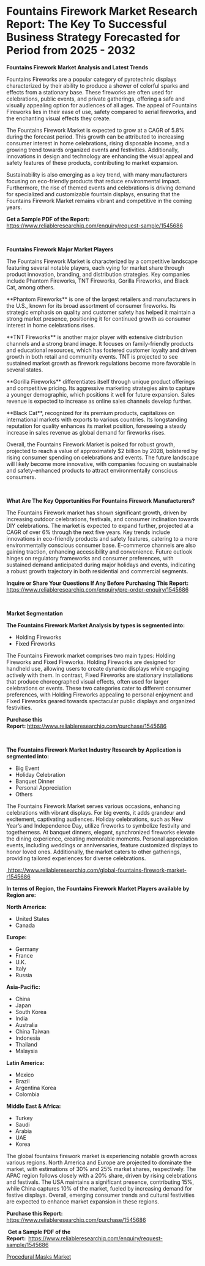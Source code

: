<p><h1>Fountains Firework Market Research Report: The Key To Successful Business Strategy Forecasted for Period from 2025 - 2032</h1></p><p><strong>Fountains Firework Market Analysis and Latest Trends</strong></p>
<p><p>Fountains Fireworks are a popular category of pyrotechnic displays characterized by their ability to produce a shower of colorful sparks and effects from a stationary base. These fireworks are often used for celebrations, public events, and private gatherings, offering a safe and visually appealing option for audiences of all ages. The appeal of Fountains Fireworks lies in their ease of use, safety compared to aerial fireworks, and the enchanting visual effects they create.</p><p>The Fountains Firework Market is expected to grow at a CAGR of 5.8% during the forecast period. This growth can be attributed to increasing consumer interest in home celebrations, rising disposable income, and a growing trend towards organized events and festivities. Additionally, innovations in design and technology are enhancing the visual appeal and safety features of these products, contributing to market expansion. </p><p>Sustainability is also emerging as a key trend, with many manufacturers focusing on eco-friendly products that reduce environmental impact. Furthermore, the rise of themed events and celebrations is driving demand for specialized and customizable fountain displays, ensuring that the Fountains Firework Market remains vibrant and competitive in the coming years.</p></p>
<p><strong>Get a Sample PDF of the Report:&nbsp;</strong> <a href="https://www.reliableresearchiq.com/enquiry/request-sample/1545686?utm_campaign=3100&utm_medium=2&utm_source=Github&utm_content=ia&utm_term=05042025&utm_id=fountains-firework">https://www.reliableresearchiq.com/enquiry/request-sample/1545686</a></p>
<p>&nbsp;</p>
<p><strong>Fountains Firework Major Market Players</strong></p>
<p><p>The Fountains Firework Market is characterized by a competitive landscape featuring several notable players, each vying for market share through product innovation, branding, and distribution strategies. Key companies include Phantom Fireworks, TNT Fireworks, Gorilla Fireworks, and Black Cat, among others.</p><p>**Phantom Fireworks** is one of the largest retailers and manufacturers in the U.S., known for its broad assortment of consumer fireworks. Its strategic emphasis on quality and customer safety has helped it maintain a strong market presence, positioning it for continued growth as consumer interest in home celebrations rises.</p><p>**TNT Fireworks** is another major player with extensive distribution channels and a strong brand image. It focuses on family-friendly products and educational resources, which has fostered customer loyalty and driven growth in both retail and community events. TNT is projected to see sustained market growth as firework regulations become more favorable in several states.</p><p>**Gorilla Fireworks** differentiates itself through unique product offerings and competitive pricing. Its aggressive marketing strategies aim to capture a younger demographic, which positions it well for future expansion. Sales revenue is expected to increase as online sales channels develop further.</p><p>**Black Cat**, recognized for its premium products, capitalizes on international markets with exports to various countries. Its longstanding reputation for quality enhances its market position, foreseeing a steady increase in sales revenue as global demand for fireworks rises.</p><p>Overall, the Fountains Firework Market is poised for robust growth, projected to reach a value of approximately $2 billion by 2028, bolstered by rising consumer spending on celebrations and events. The future landscape will likely become more innovative, with companies focusing on sustainable and safety-enhanced products to attract environmentally conscious consumers.</p></p>
<p>&nbsp;</p>
<p><strong>What Are The Key Opportunities For Fountains Firework Manufacturers?</strong></p>
<p><p>The Fountains Firework market has shown significant growth, driven by increasing outdoor celebrations, festivals, and consumer inclination towards DIY celebrations. The market is expected to expand further, projected at a CAGR of over 6% through the next five years. Key trends include innovations in eco-friendly products and safety features, catering to a more environmentally conscious consumer base. E-commerce channels are also gaining traction, enhancing accessibility and convenience. Future outlook hinges on regulatory frameworks and consumer preferences, with sustained demand anticipated during major holidays and events, indicating a robust growth trajectory in both residential and commercial segments.</p></p>
<p><strong>Inquire or Share Your Questions If Any Before Purchasing This Report:</strong> <a href="https://www.reliableresearchiq.com/enquiry/pre-order-enquiry/1545686?utm_campaign=3100&utm_medium=2&utm_source=Github&utm_content=ia&utm_term=05042025&utm_id=fountains-firework">https://www.reliableresearchiq.com/enquiry/pre-order-enquiry/1545686</a></p>
<p>&nbsp;</p>
<p><strong>Market Segmentation</strong></p>
<p><strong>The Fountains Firework Market Analysis by types is segmented into:</strong></p>
<p><ul><li>Holding Fireworks</li><li>Fixed Fireworks</li></ul></p>
<p><p>The Fountains Firework market comprises two main types: Holding Fireworks and Fixed Fireworks. Holding Fireworks are designed for handheld use, allowing users to create dynamic displays while engaging actively with them. In contrast, Fixed Fireworks are stationary installations that produce choreographed visual effects, often used for larger celebrations or events. These two categories cater to different consumer preferences, with Holding Fireworks appealing to personal enjoyment and Fixed Fireworks geared towards spectacular public displays and organized festivities.</p></p>
<p><strong>Purchase this Report:&nbsp;</strong><a href="https://www.reliableresearchiq.com/purchase/1545686?utm_campaign=3100&utm_medium=2&utm_source=Github&utm_content=ia&utm_term=05042025&utm_id=fountains-firework">https://www.reliableresearchiq.com/purchase/1545686</a></p>
<p>&nbsp;</p>
<p><strong>The Fountains Firework Market Industry Research by Application is segmented into:</strong></p>
<p><ul><li>Big Event</li><li>Holiday Celebration</li><li>Banquet Dinner</li><li>Personal Appreciation</li><li>Others</li></ul></p>
<p><p>The Fountains Firework Market serves various occasions, enhancing celebrations with vibrant displays. For big events, it adds grandeur and excitement, captivating audiences. Holiday celebrations, such as New Year’s and Independence Day, utilize fireworks to symbolize festivity and togetherness. At banquet dinners, elegant, synchronized fireworks elevate the dining experience, creating memorable moments. Personal appreciation events, including weddings or anniversaries, feature customized displays to honor loved ones. Additionally, the market caters to other gatherings, providing tailored experiences for diverse celebrations.</p></p>
<p><a href="https://www.reliableresearchiq.com/global-fountains-firework-market-r1545686?utm_campaign=3100&utm_medium=2&utm_source=Github&utm_content=ia&utm_term=05042025&utm_id=fountains-firework">&nbsp;https://www.reliableresearchiq.com/global-fountains-firework-market-r1545686</a></p>
<p><strong>In terms of Region, the Fountains Firework Market Players available by Region are:</strong></p>
<p>
    <p> <strong> North America: </strong>
        <ul>
            <li>United States</li>
            <li>Canada</li>
        </ul>
        </p> 
    <p> <strong> Europe: </strong>
        <ul>
            <li>Germany</li>
            <li>France</li>
            <li>U.K.</li>
            <li>Italy</li>
            <li>Russia</li>
        </ul>
        </p> 
    <p> <strong> Asia-Pacific: </strong>
        <ul>
            <li>China</li>
            <li>Japan</li>
            <li>South Korea</li>
            <li>India</li>
            <li>Australia</li>
            <li>China Taiwan</li>
            <li>Indonesia</li>
            <li>Thailand</li>
            <li>Malaysia</li>
        </ul>
        </p> 
    <p> <strong> Latin America: </strong>
        <ul>
            <li>Mexico</li>
            <li>Brazil</li>
            <li>Argentina Korea</li>
            <li>Colombia</li>
        </ul>
        </p> 
    <p> <strong> Middle East & Africa: </strong>
        <ul>
            <li>Turkey</li>
            <li>Saudi</li>
            <li>Arabia</li>
            <li>UAE</li>
            <li>Korea</li>
        </ul>
    </p>
    </p>
<p><p>The global fountains firework market is experiencing notable growth across various regions. North America and Europe are projected to dominate the market, with estimations of 30% and 25% market shares, respectively. The APAC region follows closely with a 20% share, driven by rising celebrations and festivals. The USA maintains a significant presence, contributing 15%, while China captures 10% of the market, fueled by increasing demand for festive displays. Overall, emerging consumer trends and cultural festivities are expected to enhance market expansion in these regions.</p></p>
<p><strong>Purchase this Report: </strong><a href="https://www.reliableresearchiq.com/purchase/1545686?utm_campaign=3100&utm_medium=2&utm_source=Github&utm_content=ia&utm_term=05042025&utm_id=fountains-firework">https://www.reliableresearchiq.com/purchase/1545686</a></p>
<p>&nbsp;<strong>Get a Sample PDF of the Report:&nbsp;&nbsp;</strong><a href="https://www.reliableresearchiq.com/enquiry/request-sample/1545686?utm_campaign=3100&utm_medium=2&utm_source=Github&utm_content=ia&utm_term=05042025&utm_id=fountains-firework">https://www.reliableresearchiq.com/enquiry/request-sample/1545686</a></p>
<p><strong></strong></p>
<p><p><a href="https://github.com/tashipmhuiri/Market-Research-Report-List-1/blob/main/procedural-masks-market.md?utm_campaign=3100&utm_medium=2&utm_source=Github&utm_content=ia&utm_term=05042025&utm_id=fountains-firework">Procedural Masks Market</a></p></p>